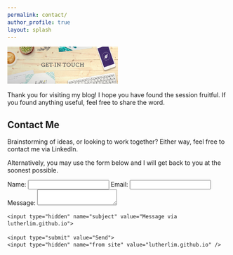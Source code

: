 ```yaml
---
permalink: contact/
author_profile: true
layout: splash
---
```


<img src="assets/images/contact.jpg" width="50%">

Thank you for visiting my blog! I hope you have found the session fruitful.
If you found anything useful, feel free to share the word.

## Contact Me
Brainstorming of ideas, or looking to work together? Either way, feel free to contact me via LinkedIn. 

Alternatively, you may use the form below and I will get back to you at the soonest possible.

<form action="//formspree.io/lutherlim@hotmail.com" method="POST">
	Name:
    <input type="text" name="name">
    Email:
    <input type="email" name="replyto">
    Message:
    <textarea name="message"></textarea>

    <input type="hidden" name="subject" value="Message via lutherlim.github.io">

    <input type="submit" value="Send">
    <input type="hidden" name="from site" value="lutherlim.github.io" />
</form>
